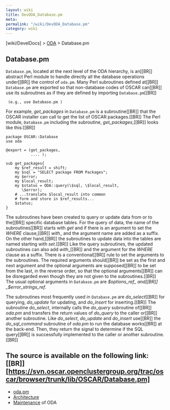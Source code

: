 ```yaml
---
layout: wiki
title: DevODA_Database.pm
meta: 
permalink: "/wiki/DevODA_Database.pm"
category: wiki
---
```

<!-- Name: DevODA_Database.pm -->
<!-- Version: 14 -->
<!-- Author: dikim -->

[wiki/DevelDocs] > [ODA](/wiki/DevODA/) > Database.pm
## Database.pm

`Database.pm`, located at the next level of the ODA hierarchy, is an[[BR]]
abstract Perl module to handle directly all the database operations under[[BR]]
the control of `oda.pm`. Many Perl subroutines defined at[[BR]]
`Database.pm` are exported so that non-database codes of OSCAR can[[BR]]
use its subroutines as if they are defined by importing `Database.pm`[[BR]]

     (e.g., use Database.pm )

For example, _get_packages_ in `Database.pm` is a subroutine[[BR]]
that the OSCAR installer can call to get the list of OSCAR packages.[[BR]]
The Perl module, `Database.pm` including the subroutine, _get_packages_,[[BR]]
looks like this:[[BR]]

    package OSCAR::Database
    use oda
    
    @export = (get_packages,
               .... );
    
    sub get_packages{
        my $ref_result = shift;
        my $sql = "SELECT package FROM Packages";
        my $error;
        my $local_result;
        my $status = ODA::query(\$sql, \$local_result,
           \$error);
        # ...translate $local_result into common
        # form and store in $ref_results...
        $status;
    }

The subroutines have been created to query or update data from or to the[[BR]]
specific database tables. For the query of data, the name of the subroutines[[BR]]
starts with _get_ and if there is an argument to set the _WHERE_ clause,[[BR]]
_with__ and the argument name are added as a suffix.  On the other hand,[[BR]]
the subroutines to update data into the tables are named starting with _set_.[[BR]]
Like the query subroutines, the updated subroutines can also add _with__[[BR]]
and the argument for the _WHERE_ clause as a suffix. There is a conventional[[BR]]
rule to set the arguments to the subroutines. The required arguments should[[BR]]
be set as the first and next argument and the optional arguments are supposed[[BR]]
to be set from the last, in the reverse order, so that the optional arguments[[BR]]
can be disregarded even though they are not given to the subroutines.[[BR]]
The usual optional arguments in `Database.pm` are _$options_ref_ and[[BR]]
_$error_strings_ref_.

The subroutines most frequently used in `Database.pm` are _do_select_[[BR]]
for querying, _do_update_ for updating, and _do_insert_ for inserting.[[BR]]
The subroutine _do_select_, internally calls the _do_query_ subroutine of[[BR]]
_oda.pm_ and transfers the return values of _do_query_ to the caller or[[BR]]
another subroutine. Like _do_select_, _do_update_ and _do_insert_ use[[BR]]
the _do_sql_command_ subroutine of _oda.pm_ to run the database works[[BR]]
at the back-end. Then, they return the signal to determine if the SQL query[[BR]]
is successfully implemented to the caller or another subroutine.[[BR]]

The source is available on the following link: [[BR]]
[https://svn.oscar.openclustergroup.org/trac/oscar/browser/trunk/lib/OSCAR/Database.pm]
----
 * [oda.pm](/wiki/DevODA_oda.pm/)
 * [Architecture](/wiki/DevODA_architecture/)
 * [Maintenance](/wiki/DevODA_maintenance/) of ODA